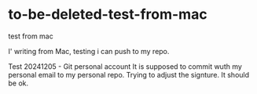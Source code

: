 # to-be-deleted-test-from-mac
test from mac

I' writing from Mac, testing i can push to my repo.

Test 20241205 - Git personal account
It is supposed to commit wuth my personal email to my personal repo.
Trying to adjust the signture. It should be ok.